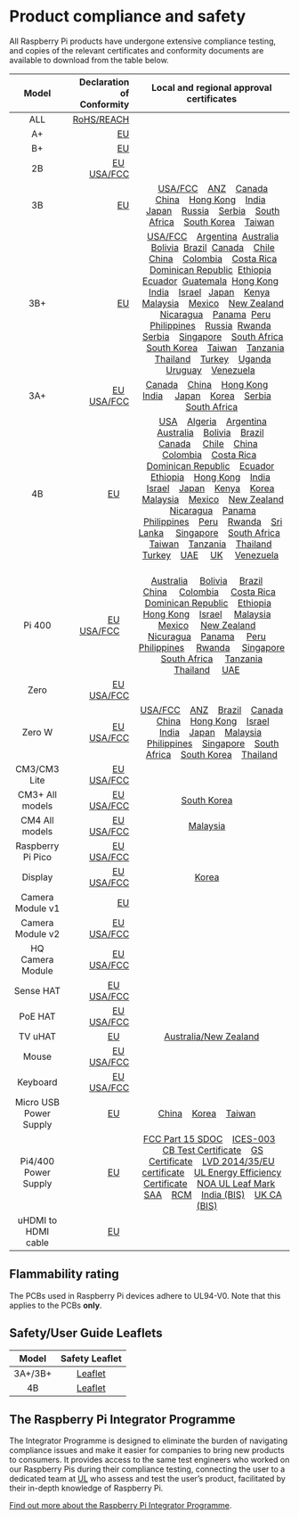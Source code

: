 # Product compliance and safety

All Raspberry Pi products have undergone extensive compliance testing, and copies of the relevant certificates and conformity documents are available to download from the table below. 											
											

| Model           | Declaration of Conformity | Local and regional approval certificates |
|:---------------:|-------------------------:|:----------------------------------------:|
| ALL      | [RoHS/REACH](compliance/rpi_DOC_ALL_RoHS_REACH.pdf) | |
| A+       | [EU](compliance/rpi_DOC_aplus_CE.pdf) | |
| B+       | [EU](compliance/rpi_DOC_bplus_CE.pdf)| |
| 2B       | [EU](compliance/rpi_DOC_2b_CE.pdf)  &nbsp; &nbsp;[USA/FCC](compliance/rpi_DOC_2b_FCC.pdf)| |
| 3B       | [EU](compliance/rpi_DOC_3b_CE_RED.pdf) |  &nbsp; &nbsp;[USA/FCC](compliance/rpi_DOC_3b_FCC.pdf)  &nbsp; &nbsp;[ANZ](compliance/rpi_DOC_3b_ACMA.pdf)  &nbsp; &nbsp;[Canada](compliance/rpi_DOC_3b_CANADA.pdf)  &nbsp; &nbsp;[China](compliance/rpi_DOC_3b_CHINA.pdf)  &nbsp; &nbsp;[Hong Kong](compliance/rpi_DOC_3b_HONGKONG.pdf)  &nbsp; &nbsp;[India](compliance/rpi_DOC_3b_INDIA.pdf)  &nbsp; &nbsp;[Japan](compliance/rpi_DOC_3b_JAPAN.pdf)  &nbsp; &nbsp;[Russia](compliance/rpi_DOC_3b_RUSSIA.pdf)  &nbsp; &nbsp;[Serbia](compliance/rpi_DOC_3b_SERBIA.pdf)  &nbsp; &nbsp;[South Africa](compliance/rpi_DOC_3b_SOUTHAFRICA.pdf)  &nbsp; &nbsp;[South Korea](compliance/rpi_DOC_3b_SOUTHKOREA.pdf)  &nbsp; &nbsp;[Taiwan](compliance/rpi_DOC_3b_TAIWAN.pdf)  |
| 3B+       | [EU](compliance/rpi_DOC_3bplus_EU_RED.pdf) | &nbsp; &nbsp;[USA/FCC](compliance/rpi_DOC_3bplus_FCC.pdf)  &nbsp; &nbsp;[Argentina](compliance/rpi_DOC_3bplus_ARGENTINA.pdf) &nbsp;[Australia](compliance/rpi_DOC_3bplus_AUSTRALIA.pdf) &nbsp; &nbsp;[Bolivia](compliance/rpi_DOC_3bplus_BOLIVIA.pdf) &nbsp;[Brazil](compliance/rpi_DOC_3bplus_BRAZIL.pdf) &nbsp;[Canada](compliance/rpi_DOC_3bplus_CANADA.pdf)  &nbsp; &nbsp;[Chile](compliance/rpi_DOC_3bplus_CHILE.pdf) &nbsp;[China](compliance/rpi_DOC_3bplus_CHINA.pdf)  &nbsp; &nbsp;[Colombia](compliance/rpi_DOC_3bplus_COLOMBIA.pdf)  &nbsp; &nbsp;[Costa Rica](compliance/rpi_DOC_3bplus_COSTA_RICA.pdf) &nbsp;[Dominican Republic](compliance/rpi_DOC_3bplus_DOMINICAN_REPUBLIC.pdf) &nbsp;[Ethiopia](compliance/rpi_DOC_3bplus_ETHIOPIA.pdf)  &nbsp; &nbsp;[Ecuador](compliance/rpi_DOC_3bplus_ECUADOR.pdf) &nbsp;[Guatemala](compliance/rpi_DOC_3bplus_GUATEMALA.pdf) &nbsp;[Hong Kong](compliance/rpi_DOC_3bplus_HONG_KONG.pdf)  &nbsp; [India](compliance/rpi_DOC_3bplus_INDIA.pdf)  &nbsp;&nbsp; [Israel](compliance/rpi_DOC_3bplus_ISRAEL.pdf)  &nbsp;&nbsp;[Japan](compliance/rpi_DOC_3bplus_JAPAN.pdf)  &nbsp; &nbsp;[Kenya](compliance/rpi_DOC_3bplus_KENYA.pdf)  &nbsp; &nbsp;[Malaysia](compliance/rpi_DOC_3bplus_MALAYSIA.pdf)  &nbsp; &nbsp;[Mexico](compliance/rpi_DOC_3bplus_MEXICO.pdf)  &nbsp; &nbsp;[New Zealand](compliance/rpi_DOC_3bplus_NEWZEALAND.pdf) &nbsp; &nbsp;[Nicaragua](compliance/rpi_DOC_3bplus_NICARAGUA.pdf) &nbsp; &nbsp;[Panama](compliance/rpi_DOC_3bplus_PANAMA.pdf) &nbsp;[Peru](compliance/rpi_DOC_3bplus_PERU.pdf) &nbsp;[Philippines](compliance/rpi_DOC_3bplus_PHILIPPINES.pdf)  &nbsp; &nbsp;[Russia](compliance/rpi_DOC_3bplus_RUSSIA.pdf)  &nbsp;[Rwanda](compliance/rpi_DOC_3bplus_RWANDA.pdf)  &nbsp; &nbsp;[Serbia](compliance/rpi_DOC_3bplus_SERBIA.jpg)  &nbsp; &nbsp;[Singapore](compliance/rpi_DOC_3bplus_SINGAPORE.pdf)  &nbsp; &nbsp;[South Africa](compliance/rpi_DOC_3bplus_SOUTH_AFRICA.pdf)  &nbsp; &nbsp;[South Korea](compliance/rpi_DOC_3bplus_SOUTH_KOREA.pdf)  &nbsp; &nbsp;[Taiwan](compliance/rpi_DOC_3bplus_TAIWAN.pdf)  &nbsp; &nbsp;[Tanzania](compliance/rpi_DOC_3bplus_TANZANIA.pdf)  &nbsp; &nbsp;[Thailand](compliance/rpi_DOC_3bplus_THAILAND.pdf)  &nbsp; &nbsp;[Turkey](compliance/rpi_DOC_3bplus_TURKEY.pdf)  &nbsp; &nbsp;[Uganda](compliance/rpi_DOC_3bplus_UGANDA.pdf)  &nbsp; &nbsp;[Uruguay](compliance/rpi_DOC_3bplus_URUGUAY.pdf)  &nbsp; &nbsp;[Venezuela](compliance/rpi_DOC_3bplus_VENEZUELA.pdf) &nbsp;|
| 3A+ |[EU](compliance/rpi_DOC_3aplus_EU.pdf) &nbsp; &nbsp;[USA/FCC](https://fcc.report/FCC-ID/2ABCB-RPI3AP)| [Canada](compliance/rpi_DOC_3aplus_CANADA.pdf) &nbsp; &nbsp;[China](compliance/rpi_DOC_3aplus_CHINA.pdf) &nbsp; &nbsp;[Hong Kong](compliance/rpi_DOC_3aplus_HONG_KONG.pdf) &nbsp; &nbsp; [India](compliance/rpi_DOC_3aplus_INDIA.pdf) &nbsp; &nbsp; [Japan](compliance/rpi_DOC_3aplus_JAPAN.pdf) &nbsp; &nbsp;[Korea](compliance/rpi_DOC_3aplus_KOREA.pdf) &nbsp; &nbsp;[Serbia](compliance/rpi_DOC_3aplus_SERBIA.jpg) &nbsp; &nbsp; [South Africa](compliance/rpi_DOC_3aplus_SOUTH_AFRICA.pdf) | 
| 4B | [EU](compliance/rpi_DOC_4b_EU_RED.pdf) &nbsp; &nbsp; | &nbsp; &nbsp;[USA](compliance/rpi_DOC_4b_USA.pdf)  &nbsp; &nbsp;[Algeria](compliance/rpi_DOC_4b_ALGERIA.pdf) &nbsp; &nbsp;[Argentina](compliance/rpi_DOC_4b_ARGENTINA.pdf) &nbsp; &nbsp;[Australia](compliance/rpi_DOC_4b_AUSTRALIA.pdf) &nbsp; &nbsp;[Bolivia](compliance/rpi_DOC_4b_BOLIVIA.pdf) &nbsp; &nbsp;[Brazil](compliance/rpi_DOC_4b_BRAZIL.pdf) &nbsp; &nbsp;[Canada](compliance/rpi_DOC_4b_CANADA.pdf) &nbsp; &nbsp; [Chile](compliance/rpi_DOC_4b_CHILE.pdf) &nbsp; &nbsp;[China](compliance/rpi_DOC_4b_CHINA.pdf) &nbsp; &nbsp; [Colombia](compliance/rpi_DOC_4b_COLOMBIA.pdf) &nbsp; &nbsp;[Costa Rica](compliance/rpi_DOC_4b_COSTA_RICA.pdf) &nbsp; &nbsp;[Dominican Republic](compliance/rpi_DOC_4b_DOMINICAN_REPUBLIC.pdf) &nbsp; &nbsp;[Ecuador](compliance/rpi_DOC_4b_ECUADOR.pdf) &nbsp; &nbsp;[Ethiopia](compliance/rpi_DOC_4b_ETHOPIA.pdf) &nbsp; &nbsp;[Hong Kong](compliance/rpi_DOC_4b_HONG_KONG.pdf) &nbsp; &nbsp;[India](compliance/rpi_DOC_4b_INDIA.pdf) &nbsp; &nbsp;[Israel](compliance/rpi_DOC_4b_ISRAEL.pdf) &nbsp; &nbsp;[Japan](compliance/rpi_DOC_4b_JAPAN.pdf) &nbsp; &nbsp;[Kenya](compliance/rpi_DOC_4b_KENYA.pdf) &nbsp; &nbsp;[Korea](compliance/rpi_DOC_4b_KOREA.pdf) &nbsp; &nbsp;[Malaysia](compliance/rpi_DOC_4b_MALAYSIA.pdf) &nbsp; &nbsp;[Mexico](compliance/rpi_DOC_4b_MEXICO.pdf) &nbsp; &nbsp;[New Zealand](compliance/rpi_DOC_4b_NEW_ZEALAND.pdf) &nbsp; &nbsp;[Nicaragua](compliance/rpi_DOC_4b_NICARAGUA.pdf) &nbsp; &nbsp;[Panama](compliance/rpi_DOC_4b_PANAMA.pdf) &nbsp; &nbsp;[Philippines](compliance/rpi_DOC_4b_PHILIPPINES.pdf) &nbsp; &nbsp;[Peru](compliance/rpi_DOC_4b_PERU.pdf) &nbsp; &nbsp;[Rwanda](compliance/rpi_DOC_4b_RWANDA.pdf) &nbsp; &nbsp;[Sri Lanka](compliance/rpi_DOC_4b_SRI_LANKA.pdf) &nbsp; &nbsp;&nbsp;[Singapore](compliance/rpi_DOC_4b_SINGAPORE.pdf) &nbsp; &nbsp;[South Africa](compliance/rpi_DOC_4b_SOUTH_AFRICA.pdf) &nbsp; &nbsp;[Taiwan](compliance/rpi_DOC_4b_TAIWAN.pdf) &nbsp; &nbsp;[Tanzania](compliance/rpi_DOC_4b_TANZANIA.pdf) &nbsp; &nbsp;[Thailand](compliance/rpi_DOC_4b_THAILAND.pdf) &nbsp; &nbsp;[Turkey](compliance/rpi_DOC_4b_TURKEY.pdf) &nbsp; &nbsp;[UAE](compliance/rpi_DOC_4b_UAE.pdf) &nbsp; &nbsp; [UK](compliance/rpi_DOC_4b_UK.pdf) &nbsp; &nbsp; [Venezuela](compliance/rpi_DOC_4b_VENEZUELA.pdf) &nbsp; &nbsp; |
| Pi 400      |[EU](compliance/rpi_DOC_400_EU_RED.pdf) &nbsp; &nbsp; [USA/FCC](compliance/rpi_DOC_400_FCC.pdf) &nbsp; &nbsp;| [Australia](compliance/rpi_DOC_400_AUSTRALIA.pdf)  &nbsp; &nbsp; [Bolivia](compliance/rpi_DOC_400_BOLIVIA.pdf)  &nbsp; &nbsp; [Brazil](compliance/rpi_DOC_400_BRAZIL.pdf)  &nbsp; &nbsp; [China](compliance/rpi_DOC_400_CHINA.pdf)  &nbsp; &nbsp; [Colombia](compliance/rpi_DOC_400_COLOMBIA.pdf)  &nbsp; &nbsp; [Costa Rica](compliance/rpi_DOC_400_COSTA_RICA.pdf)  &nbsp; &nbsp;[Dominican Republic](compliance/rpi_DOC_400_DOMINICAN_REPUBLIC.pdf)  &nbsp; &nbsp;[Ethiopia](compliance/rpi_DOC_400_ETHIOPIA.pdf)  &nbsp; &nbsp; [Hong Kong](compliance/rpi_DOC_400_HONG_KONG.pdf)  &nbsp; &nbsp;[Israel](compliance/rpi_DOC_400_ISRAEL.pdf)  &nbsp; &nbsp; [Malaysia](compliance/rpi_DOC_400_MALAYSIA.pdf)  &nbsp; &nbsp; [Mexico](compliance/rpi_DOC_400_MEXICO.pdf)  &nbsp; &nbsp; [New Zealand](compliance/rpi_DOC_400_NEW_ZEALAND.pdf)  &nbsp; &nbsp; [Nicuragua](compliance/rpi_DOC_400_NICURAGUA.pdf)  &nbsp; &nbsp;[Panama](compliance/rpi_DOC_400_PANAMA.pdf)  &nbsp; &nbsp; [Peru](compliance/rpi_DOC_400_PERU.pdf)  &nbsp; &nbsp; [Philippines](compliance/rpi_DOC_400_PHILIPINES.pdf)  &nbsp; &nbsp; [Rwanda](compliance/rpi_DOC_400_RWANDA.pdf)  &nbsp; &nbsp; [Singapore](compliance/rpi_DOC_400_SINGAPORE.pdf)  &nbsp; &nbsp; [South Africa](compliance/rpi_DOC_400_SOUTH_AFRICA.pdf)  &nbsp; &nbsp; [Tanzania](compliance/rpi_DOC_400_TANZANIA.pdf)  &nbsp; &nbsp; [Thailand](compliance/rpi_DOC_400_THAILAND.pdf)  &nbsp; &nbsp; [UAE](compliance/rpi_DOC_400_UAE.pdf)  &nbsp; &nbsp; |
| Zero      |[EU](compliance/rpi_DOC_Zero_CE.pdf) &nbsp; &nbsp;[USA/FCC](compliance/rpi_DOC_Zero_FCC_signed.pdf)| |
| Zero W |[EU](compliance/rpi_DOC_ZeroW_CE_RED.pdf) &nbsp; &nbsp;[USA/FCC](compliance/rpi_DOC_ZeroWH_FCC.pdf)|[USA/FCC](compliance/rpi_DOC_ZeroW_FCC.pdf)  &nbsp; &nbsp;[ANZ](compliance/rpi_DOC_ZeroW_ACMA.pdf)  &nbsp; &nbsp;[Brazil](compliance/rpi_DOC_ZeroW_BRAZIL.pdf)  &nbsp; &nbsp;[Canada](compliance/rpi_DOC_ZeroW_CANADA.pdf)  &nbsp; &nbsp;[China](compliance/rpi_DOC_ZeroW_CHINA.pdf)  &nbsp; &nbsp;[Hong Kong](compliance/rpi_DOC_ZeroW_HONGKONG.pdf)  &nbsp; &nbsp;[Israel](compliance/rpi_DOC_ZeroW_ISRAEL.pdf) &nbsp; &nbsp;[India](compliance/rpi_DOC_ZeroW_INDIA.jpg)  &nbsp; &nbsp;[Japan](compliance/rpi_DOC_ZeroW_JAPAN.pdf)  &nbsp; &nbsp;[Malaysia](compliance/rpi_DOC_ZeroW_MALAYSIA.pdf)  &nbsp; &nbsp;[Philippines](compliance/rpi_DOC_ZeroW_PHILIPPINES.pdf)  &nbsp; &nbsp;[Singapore](compliance/rpi_DOC_ZeroW_SINGAPORE.pdf)  &nbsp; &nbsp;[South Africa](compliance/rpi_DOC_ZeroW_SOUTHAFRICA.pdf)  &nbsp; &nbsp;[South Korea](compliance/rpi_DOC_ZeroW_SOUTHKOREA.pdf)  &nbsp; &nbsp;[Thailand](compliance/rpi_DOC_ZeroW_THAILAND.pdf) |
| CM3/CM3 Lite | [EU](compliance/rpi_DOC_CM3_EU.pdf)  &nbsp; &nbsp;[USA/FCC](compliance/rpi_DOC_CM3_FCC.pdf)| |
| CM3+ All models | [EU](compliance/rpi_DOC_CM3plus_EU.pdf)  &nbsp; &nbsp;[USA/FCC](compliance/rpi_DOC_CM3plus_FCC.pdf)|[South Korea](compliance/rpi_DOC_CM3plus_KOREA.pdf)  &nbsp; &nbsp; |
| CM4 All models | [EU](compliance/rpi_DOC_CM4_EU_RED.pdf)  &nbsp; &nbsp;[USA/FCC](compliance/rpi_DOC_CM4_USA.pdf)| [Malaysia](compliance/rpi_DOC_CM4_MALAYSIA.pdf)  &nbsp; &nbsp; |
| Raspberry Pi Pico | [EU](compliance/rpi_DOC_Pico_EU.pdf)  &nbsp; &nbsp;[USA/FCC](compliance/RaspberryPi_Pico_DOC_FCC.pdf)| |
| Display   | [EU](compliance/rpi_DOC_Display_CE.pdf)  &nbsp; &nbsp;[USA/FCC](compliance/rpi_DOC_Display_FCC.pdf) | [Korea](compliance/rpi_DOC_display_KOREA.pdf) &nbsp; &nbsp; |
| Camera Module v1 | [EU](compliance/rpi_DOC_Camera_CE.pdf) | |
| Camera Module v2 | [EU](compliance/rpi_DOC_Camera2_CE.pdf)  &nbsp; &nbsp;[USA/FCC](compliance/rpi_DOC_Camera2_FCC.pdf) | |
| HQ Camera Module | [EU](compliance/rpi_DOC_HQcamera_CE.pdf)  &nbsp; &nbsp;[USA/FCC](compliance/rpi_DOC_HQcamera_FCC.pdf) | |
| Sense HAT | [EU](compliance/rpi_DOC_SenseHAT_CE.pdf) &nbsp; &nbsp; [USA/FCC](compliance/rpi_DOC_SenseHAT_FCC.pdf)| |
| PoE HAT | [EU](compliance/rpi_DOC_PoeHAT_EU.pdf)  &nbsp; &nbsp;[USA/FCC](compliance/rpi_DOC_PoeHAT_FCC.pdf)| |
| TV uHAT | [EU](compliance/rpi_DOC_tvuhat_EU.pdf)  &nbsp; &nbsp;| [Australia/New Zealand](compliance/rpi_DOC_tvuhat_AUSTRALIA+NEW_ZEALAND.pdf) |
| Mouse | [EU](compliance/rpi_DOC_Mouse_EU.pdf)  &nbsp; &nbsp;[USA/FCC](compliance/rpi_DOC_Mouse_FCC.pdf)| |
| Keyboard | [EU](compliance/rpi_DOC_KeyboardHub_EU.pdf)  &nbsp; &nbsp;[USA/FCC](compliance/rpi_DOC_KeyboardHub_FCC.pdf)| |
| Micro USB Power Supply | [EU](compliance/rpi_DOC_uUSB_POWER_EU.pdf) &nbsp; &nbsp; | [China](compliance/rpi_DOC_uUSB_POWER_CHINA.pdf) &nbsp; &nbsp;[Korea](compliance/rpi_DOC_uUSB_POWER_KOREA.pdf) &nbsp; &nbsp;[Taiwan](compliance/rpi_DOC_uUSB_POWER_TAIWAN.pdf) &nbsp; &nbsp; |
| Pi4/400 Power Supply | [EU](compliance/rpi_DOC_psutypeC_CE.pdf) &nbsp; &nbsp;| [FCC Part 15 SDOC](compliance/rpi_DOC_psutypeC_FCC_1.pdf) &nbsp; &nbsp;[ICES-003](compliance/rpi_DOC_psutypeC_ICES_1.pdf) &nbsp; &nbsp;[CB Test Certificate](compliance/rpi_DOC_psutypeC_IEC_CB_1.pdf) &nbsp; &nbsp;[GS Certificate](compliance/rpi_DOC_psutypeC_GS_1.pdf) &nbsp; &nbsp;[LVD 2014/35/EU certificate](compliance/rpi_DOC_psutypeC_LVD_N8A_1.pdf)  &nbsp; &nbsp;[UL Energy Efficiency Certificate](compliance/rpi_DOC_psutypeC_EEC.pdf)  &nbsp; &nbsp;[NOA UL Leaf Mark](compliance/rpi_DOC_psutypeC_UL_LEAF_1.pdf) &nbsp; &nbsp;[SAA](compliance/rpi_DOC_psutypeC_SAA.pdf) &nbsp; &nbsp;[RCM](compliance/rpi_DOC_psutypeC_RCM.pdf) &nbsp; &nbsp;[India (BIS)](compliance/rpi_DOC_psutypeC_BIS.pdf) &nbsp; &nbsp;[UK CA (BIS)](compliance/rpi_DOC_psutypeC_UK.pdf) &nbsp; &nbsp;|
| uHDMI to HDMI cable | [EU](compliance/rpi_DOC_CABLE_CE.pdf) &nbsp; &nbsp; | |


## Flammability rating

The PCBs used in Raspberry Pi devices adhere to UL94-V0. Note that this applies to the PCBs **only**. 

## Safety/User Guide Leaflets 

| Model           | Safety Leaflet |
|:---------------:|:--------------:|
| 3A+/3B+ | [Leaflet](compliance/rpi_SAFE_3plus_1p3.pdf) |
| 4B      | [Leaflet](compliance/rpi_SAFE_4b_1p2.pdf) |

## The Raspberry Pi Integrator Programme

The Integrator Programme is designed to eliminate the burden of navigating compliance issues and make it easier for companies to bring new products to consumers. It provides access to the same test engineers who worked on our Raspberry Pis during their compliance testing, connecting the user to a dedicated team at [UL](https://www.ul-certification.com/) who assess and test the user’s product, facilitated by their in-depth knowledge of Raspberry Pi.

[Find out more about the Raspberry Pi Integrator Programme](https://www.raspberrypi.org/for-industry/integrator-programme/).
